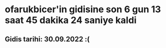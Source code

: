 # ofarukbicer'in gidisine son 6 gun 13 saat 45 dakika 24 saniye kaldi

## Gidis tarihi: 30.09.2022 :(